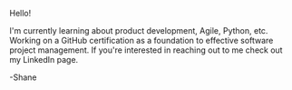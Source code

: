 Hello!  

I'm currently learning about product development, Agile, Python, etc.
Working on a GitHub certification as a foundation to effective software project management.
If you're interested in reaching out to me check out my LinkedIn page.

-Shane

<!--
**ShaneTAdams/ShaneTAdams** is a ✨ _special_ ✨ repository because its `README.md` (this file) appears on your GitHub profile.

Here are some ideas to get you started:

- 🔭 I’m currently working on ...
- 🌱 I’m currently learning ...
- 👯 I’m looking to collaborate on ...
- 🤔 I’m looking for help with ...
- 💬 Ask me about ...
- 📫 How to reach me: ...
- 😄 Pronouns: ...
- ⚡ Fun fact: ...
-->
